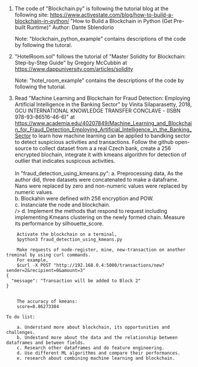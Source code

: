1. The code of "Blockchain.py" is following the tutorial blog at the following site:
https://www.activestate.com/blog/how-to-build-a-blockchain-in-python/
"How to Build a Blockchain in Python (Get Pre-built Runtime)"
Author: Dante Sblendorio

    Note: "blockchain_python_example" contains descriptions of the code by following the tutoral.

2. "HotelRoom.sol" follows the tutorial of "Master Solidity for Blockchain: Step-by-Step Guide" by Gregory McCubbin
at https://www.dappuniversity.com/articles/solidity

    Note: "hotel_room_example" contains the descriptions of the code by following the tutorial.
    
3. Read "Machine Learning and Blockchain for Fraud Detection: Employing Artificial Intelligence in the Banking Sector" by Vinita Silaparasetty, 2018, GCU INTERNATIONAL KNOWLEDGE TRANSFER CONCLAVE - (ISBN 978-93-86516-46-6)" at https://www.academia.edu/40207849/Machine_Learning_and_Blockchain_for_Fraud_Detection_Employing_Artificial_Intelligence_in_the_Banking_Sector to learn how machine learning can be applied to bandking sector to detect suspicious activities and transactions. Follow the github open-source to collect dataset from a a real Czech bank, create a 256 encrypted blochain, integrate it with kmeans algorithm for detection of outlier that indicates suspicous activities.<br />  
    In "fraud_detection_using_kmeans.py":
    a. Preprocessing data, 
       As the author did, three datasets were concatenated to make a dataframe.
       Nans were replaced by zero and non-numeric values were replaced by numeric values.<br />
    b. Blockahin were defined with 256 encryption and POW.<br />
    c. Instanciate the node and blockchain.<br />/>
    d. Implement the methods that respond to request including implementing Kmeans clustering on the newly formed chain. Measure its performance by silhouette_score.<br />
```
    Activate the blockchain on a terminal,
    $python3 fraud_detection_using_kmeans.py

    Make requests of node-register, mine, new-transaction on another treminal by using curl commands.
    For example, 
    $curl -X POST "http://192.168.0.4:5000/transactions/new?sender=2&recipient=0&amount=3"
{
  "message": "Transaction will be added to Block 2"
}

    
    The accuracy of kmeans:
    score=0.86273384
````
    To do list:
````
    a. Understand more about blockchain, its opportunities and challenges.
    b. Undestand more about the data and the relationship between dataframes and between fields.
    c. Research other dataframes and do feature engineering. 
    d. Use different ML algorithms and compare their performances.
    e. research about combining machine learning and blockchain.
````
